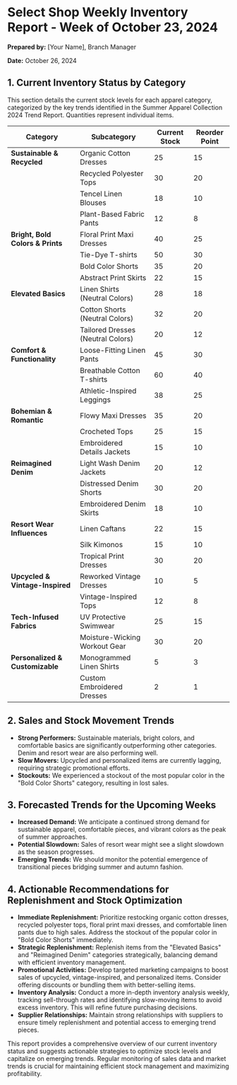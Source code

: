 # Select Shop Weekly Inventory Report - Week of October 23, 2024

**Prepared by:** [Your Name], Branch Manager

**Date:** October 26, 2024


## 1. Current Inventory Status by Category

This section details the current stock levels for each apparel category, categorized by the key trends identified in the Summer Apparel Collection 2024 Trend Report.  Quantities represent individual items.

| Category                     | Subcategory                               | Current Stock | Reorder Point |
|------------------------------|-------------------------------------------|----------------|----------------|
| **Sustainable & Recycled**    | Organic Cotton Dresses                     | 25              | 15             |
|                              | Recycled Polyester Tops                   | 30              | 20             |
|                              | Tencel Linen Blouses                      | 18              | 10             |
|                              | Plant-Based Fabric Pants                  | 12              | 8              |
| **Bright, Bold Colors & Prints** | Floral Print Maxi Dresses                 | 40              | 25             |
|                              | Tie-Dye T-shirts                          | 50              | 30             |
|                              | Bold Color Shorts                         | 35              | 20             |
|                              | Abstract Print Skirts                     | 22              | 15             |
| **Elevated Basics**           | Linen Shirts (Neutral Colors)              | 28              | 18             |
|                              | Cotton Shorts (Neutral Colors)            | 32              | 20             |
|                              | Tailored Dresses (Neutral Colors)          | 20              | 12             |
| **Comfort & Functionality**   | Loose-Fitting Linen Pants                | 45              | 30             |
|                              | Breathable Cotton T-shirts                | 60              | 40             |
|                              | Athletic-Inspired Leggings               | 38              | 25             |
| **Bohemian & Romantic**       | Flowy Maxi Dresses                        | 35              | 20             |
|                              | Crocheted Tops                            | 25              | 15             |
|                              | Embroidered Details Jackets              | 15              | 10             |
| **Reimagined Denim**          | Light Wash Denim Jackets                  | 20              | 12             |
|                              | Distressed Denim Shorts                   | 30              | 20             |
|                              | Embroidered Denim Skirts                  | 18              | 10             |
| **Resort Wear Influences**     | Linen Caftans                             | 22              | 15             |
|                              | Silk Kimonos                              | 15              | 10             |
|                              | Tropical Print Dresses                     | 30              | 20             |
| **Upcycled & Vintage-Inspired**| Reworked Vintage Dresses                  | 10              | 5              |
|                              | Vintage-Inspired Tops                    | 12              | 8              |
| **Tech-Infused Fabrics**      | UV Protective Swimwear                    | 25              | 15             |
|                              | Moisture-Wicking Workout Gear              | 30              | 20             |
| **Personalized & Customizable**| Monogrammed Linen Shirts                  | 5               | 3              |  
|                              | Custom Embroidered Dresses                | 2               | 1              |


## 2. Sales and Stock Movement Trends

* **Strong Performers:**  Sustainable materials, bright colors, and comfortable basics are significantly outperforming other categories.  Denim and resort wear are also performing well.
* **Slow Movers:** Upcycled and personalized items are currently lagging, requiring strategic promotional efforts.
* **Stockouts:** We experienced a stockout of the most popular color in the "Bold Color Shorts" category, resulting in lost sales.

## 3. Forecasted Trends for the Upcoming Weeks

* **Increased Demand:** We anticipate a continued strong demand for sustainable apparel, comfortable pieces, and vibrant colors as the peak of summer approaches.
* **Potential Slowdown:**  Sales of resort wear might see a slight slowdown as the season progresses.
* **Emerging Trends:**  We should monitor the potential emergence of transitional pieces bridging summer and autumn fashion.

## 4. Actionable Recommendations for Replenishment and Stock Optimization

* **Immediate Replenishment:**  Prioritize restocking organic cotton dresses, recycled polyester tops, floral print maxi dresses, and comfortable linen pants due to high sales.  Address the stockout of the popular color in "Bold Color Shorts" immediately.
* **Strategic Replenishment:** Replenish items from the "Elevated Basics" and "Reimagined Denim" categories strategically, balancing demand with efficient inventory management.
* **Promotional Activities:** Develop targeted marketing campaigns to boost sales of upcycled, vintage-inspired, and personalized items.  Consider offering discounts or bundling them with better-selling items.
* **Inventory Analysis:** Conduct a more in-depth inventory analysis weekly, tracking sell-through rates and identifying slow-moving items to avoid excess inventory. This will refine future purchasing decisions.
* **Supplier Relationships:** Maintain strong relationships with suppliers to ensure timely replenishment and potential access to emerging trend pieces.

This report provides a comprehensive overview of our current inventory status and suggests actionable strategies to optimize stock levels and capitalize on emerging trends.  Regular monitoring of sales data and market trends is crucial for maintaining efficient stock management and maximizing profitability.